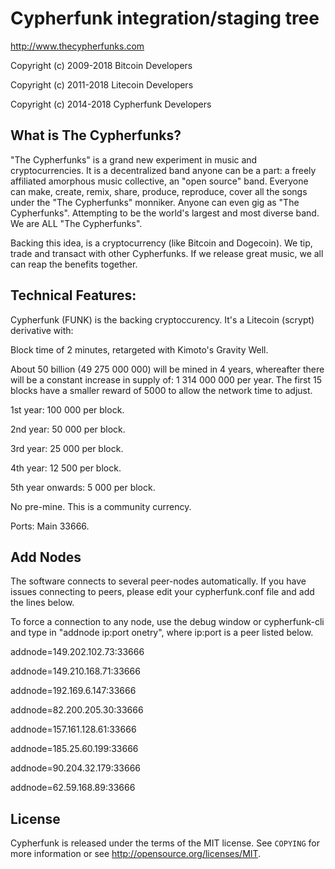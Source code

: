 Cypherfunk integration/staging tree
================================

http://www.thecypherfunks.com

Copyright (c) 2009-2018 Bitcoin Developers

Copyright (c) 2011-2018 Litecoin Developers

Copyright (c) 2014-2018 Cypherfunk Developers


What is The Cypherfunks?
----------------

"The Cypherfunks" is a grand new experiment in music and cryptocurrencies. It is a decentralized band anyone can be a part: a freely affiliated amorphous music collective, an "open source" band. Everyone can make, create, remix, share, produce, reproduce, cover all the songs under the "The Cypherfunks" monniker. Anyone can even gig as "The Cypherfunks". Attempting to be the world's largest and most diverse band. We are ALL "The Cypherfunks".

Backing this idea, is a cryptocurrency (like Bitcoin and Dogecoin). We tip, trade and transact with  other Cypherfunks. If we release great music, we all can reap the benefits together.


Technical Features:
------------------

Cypherfunk (FUNK) is the backing cryptoccurency. It's a Litecoin (scrypt) derivative with:

Block time of 2 minutes, retargeted with Kimoto's Gravity Well.

About 50 billion (49 275 000 000) will be mined in 4 years, whereafter there will be a constant increase in supply of: 1 314 000 000 per year. The first 15 blocks have a smaller reward of 5000 to allow the network time to adjust.

1st year: 100 000 per block.

2nd year: 50 000 per block.

3rd year: 25 000 per block.

4th year: 12 500 per block.

5th year onwards: 5 000 per block.

No pre-mine. This is a community currency.

Ports: Main 33666.


Add Nodes
-------

The software connects to several peer-nodes automatically. If you have issues connecting to peers, please edit your cypherfunk.conf file and add the lines below.

To force a connection to any node, use the debug window or cypherfunk-cli and type in "addnode ip:port onetry", where ip:port is a peer listed below.

addnode=149.202.102.73:33666 

addnode=149.210.168.71:33666 

addnode=192.169.6.147:33666 

addnode=82.200.205.30:33666 

addnode=157.161.128.61:33666

addnode=185.25.60.199:33666 

addnode=90.204.32.179:33666

addnode=62.59.168.89:33666


License
-------

Cypherfunk is released under the terms of the MIT license. See `COPYING` for more
information or see http://opensource.org/licenses/MIT.